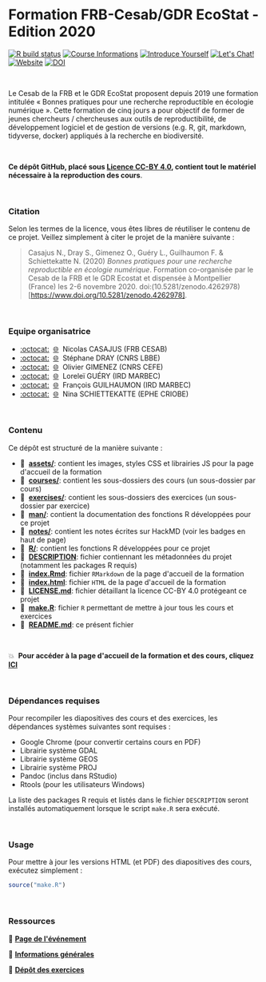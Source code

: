 # Formation FRB-Cesab/GDR EcoStat - Edition 2020

[![R build status](https://github.com/FRBCesab/datatoolbox/workflows/R-CMD-check/badge.svg)](https://github.com/FRBCesab/datatoolbox/actions)
[![Course Informations](https://img.shields.io/badge/Informations-go-red?style=flat&logo=markdown)](https://hackmd.io/kMboCUzyQNmReObNDYoQ6A)
[![Introduce Yourself](https://img.shields.io/badge/Who%20are%20you%3F-go-brightgreen?style=flat&logo=markdown)](https://hackmd.io/F-mjO0adRSuuhf93lf39Zg)
[![Let's Chat!](https://img.shields.io/badge/Let's%20Chat!-go-yellowgreen?style=flat&logo=markdown)](https://hackmd.io/TXGHRIFVSm--9b8Y7yWKrw)
[![Website](https://img.shields.io/badge/Présentations-go-yellow?style=flat&logo=atom)](https://frbcesab.github.io/datatoolbox/index.html)
[![DOI](https://zenodo.org/badge/213662591.svg)](https://zenodo.org/badge/latestdoi/213662591)

<br />

Le Cesab de la FRB et le GDR EcoStat proposent depuis 2019 une formation intitulée « Bonnes pratiques pour une recherche reproductible en écologie numérique ». Cette formation de cinq jours a pour objectif de former de jeunes chercheurs / chercheuses aux outils de reproductibilité, de développement logiciel et de gestion de versions (e.g. R, git, markdown, tidyverse, docker) appliqués à la recherche en biodiversité.


<br />


**Ce dépôt GitHub, placé sous [Licence CC-BY 4.0](https://github.com/FRBCesab/datatoolbox/blob/master/LICENSE.md), contient tout le matériel nécessaire à la reproduction des cours**.



<br />



### Citation

Selon les termes de la licence, vous êtes libres de réutiliser le contenu de ce projet. Veillez simplement
à citer le projet de la manière suivante :

> Casajus N., Dray S., Gimenez O., Guéry L., Guilhaumon F. & Schiettekatte N. (2020)
> _Bonnes pratiques pour une recherche reproductible en écologie numérique_. Formation
> co-organisée par le Cesab de la FRB et le GDR Ecostat et dispensée à Montpellier (France)
> les 2-6 novembre 2020. doi:(10.5281/zenodo.4262978)[https://www.doi.org/10.5281/zenodo.4262978].


<br />



### Equipe organisatrice

- [:octocat:](https://github.com/ahasverus)
&nbsp;[:globe_with_meridians:](https://nicolascasajus.fr)
&nbsp;Nicolas CASAJUS (FRB CESAB)
- [:octocat:](https://github.com/sdray)
&nbsp;[:globe_with_meridians:](https://lbbe.univ-lyon1.fr/-Dray-Stephane-.html)
&nbsp;Stéphane DRAY (CNRS LBBE)
- [:octocat:](https://github.com/oliviergimenez)
&nbsp;[:globe_with_meridians:](https://oliviergimenez.github.io/)
&nbsp;Olivier GIMENEZ (CNRS CEFE)
- [:octocat:](https://github.com/lguery)
&nbsp;[:globe_with_meridians:](http://www.umr-marbec.fr/guery-lorelei.html)
&nbsp;Loreleï GUÉRY (IRD MARBEC)
- [:octocat:](https://github.com/fguilhaumon)
&nbsp;[:globe_with_meridians:](https://fguilhaumon.gitlab.io/)
&nbsp;François GUILHAUMON (IRD MARBEC)
- [:octocat:](https://github.com/nschiett)
&nbsp;[:globe_with_meridians:](http://www.criobe.pf/pro/personnel/doctorants/nina-schiettekatte/)
&nbsp;Nina SCHIETTEKATTE (EPHE CRIOBE)



<br />



### Contenu

Ce dépôt est structuré de la manière suivante :

- :file_folder: &nbsp;[**assets/**](https://github.com/FRBCesab/datatoolbox/tree/master/assets):
contient les images, styles CSS et librairies JS pour la page d'accueil de la formation
- :file_folder: &nbsp;[**courses/**](https://github.com/FRBCesab/datatoolbox/tree/master/courses):
contient les sous-dossiers des cours (un sous-dossier par cours)
- :file_folder: &nbsp;[**exercises/**](https://github.com/FRBCesab/datatoolbox/tree/master/exercises):
contient les sous-dossiers des exercices (un sous-dossier par exercice)
- :file_folder: &nbsp;[**man/**](https://github.com/FRBCesab/datatoolbox/tree/master/man):
contient la documentation des fonctions R développées pour ce projet
- :file_folder: &nbsp;[**notes/**](https://github.com/FRBCesab/datatoolbox/tree/master/notes):
contient les notes écrites sur HackMD (voir les badges en haut de page)
- :file_folder: &nbsp;[**R/**](https://github.com/FRBCesab/datatoolbox/tree/master/r):
contient les fonctions R développées pour ce projet
- :page_facing_up: &nbsp;[**DESCRIPTION**](https://github.com/FRBCesab/datatoolbox/tree/master/DESCRIPTION):
fichier contiennant les métadonnées du projet (notamment les packages R requis)
- :page_facing_up: &nbsp;[**index.Rmd**](https://github.com/FRBCesab/datatoolbox/tree/master/index.Rmd):
fichier `RMarkdown` de la page d'accueil de la formation
- :page_facing_up: &nbsp;[**index.html**](https://github.com/FRBCesab/datatoolbox/tree/master/index.html):
fichier `HTML` de la page d'accueil de la formation
- :page_facing_up: &nbsp;[**LICENSE.md**](https://github.com/FRBCesab/datatoolbox/tree/master/LICENSE.md):
fichier détaillant la licence CC-BY 4.0 protégeant ce projet
- :page_facing_up: &nbsp;[**make.R**](https://github.com/FRBCesab/datatoolbox/tree/master/make.R):
fichier `R` permettant de mettre à jour tous les cours et exercices
- :page_facing_up: &nbsp;[**README.md**](https://github.com/FRBCesab/datatoolbox/tree/master/README.md):
ce présent fichier


<br />


:boom: &nbsp;**Pour accéder à la page d'accueil de la formation et des cours, cliquez [ICI](https://frbcesab.github.io/datatoolbox/index.html)**



<br />



### Dépendances requises

Pour recompiler les diapositives des cours et des exercices, les dépendances systèmes
suivantes sont requises :

- Google Chrome (pour convertir certains cours en PDF)
- Librairie système GDAL
- Librairie système GEOS
- Librairie système PROJ
- Pandoc (inclus dans RStudio)
- Rtools (pour les utilisateurs Windows)

La liste des packages R requis et listés dans le fichier `DESCRIPTION` seront installés
automatiquement lorsque le script `make.R` sera exécuté.

<br />



### Usage

Pour mettre à jour les versions HTML (et PDF) des diapositives des cours, exécutez simplement :

```r
source("make.R")
```


<br />



### Ressources

:punch: [**Page de l'événement**](https://www.fondationbiodiversite.fr/evenement/frb-cesab-formation-reproductibilite-2020/)

:punch: [**Informations générales**](https://hackmd.io/kMboCUzyQNmReObNDYoQ6A)

:punch: [**Dépôt des exercices**](https://github.com/FRBCesab/datatoolboxexos)

